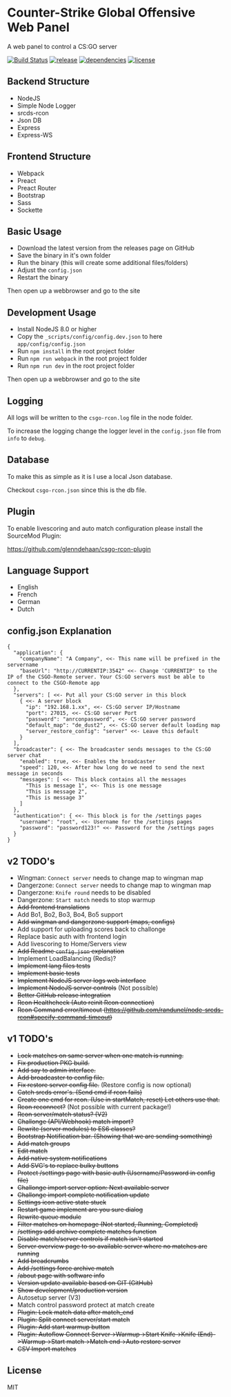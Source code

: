 # Counter-Strike Global Offensive Web Panel

A web panel to control a CS:GO server

[![Build Status](https://travis-ci.org/glenndehaan/csgo-rcon-nodejs.svg?branch=master)](https://travis-ci.org/glenndehaan/csgo-rcon-nodejs) [![release](https://img.shields.io/github/release/glenndehaan/csgo-rcon-nodejs.svg)](https://github.com/glenndehaan/csgo-rcon-nodejs/releases) [![dependencies](https://david-dm.org/glenndehaan/csgo-rcon-nodejs.svg)](https://github.com/glenndehaan/csgo-rcon-nodejs/blob/master/package.json) [![license](https://img.shields.io/github/license/glenndehaan/csgo-rcon-nodejs.svg)](https://github.com/glenndehaan/csgo-rcon-nodejs/blob/master/LICENCE)

## Backend Structure
- NodeJS
- Simple Node Logger
- srcds-rcon
- Json DB
- Express
- Express-WS

## Frontend Structure
- Webpack
- Preact
- Preact Router
- Bootstrap
- Sass
- Sockette

## Basic Usage
- Download the latest version from the releases page on GitHub
- Save the binary in it's own folder
- Run the binary (this will create some additional files/folders)
- Adjust the `config.json`
- Restart the binary

Then open up a webbrowser and go to the site

## Development Usage
- Install NodeJS 8.0 or higher
- Copy the `_scripts/config/config.dev.json` to here `app/config/config.json`
- Run `npm install` in the root project folder
- Run `npm run webpack` in the root project folder
- Run `npm run dev` in the root project folder

Then open up a webbrowser and go to the site

## Logging
All logs will be written to the `csgo-rcon.log` file in the node folder.

To increase the logging change the logger level in the `config.json` file from `info` to `debug`.

## Database
To make this as simple as it is I use a local Json database.

Checkout `csgo-rcon.json` since this is the db file.

## Plugin
To enable livescoring and auto match configuration please install the SourceMod Plugin:

https://github.com/glenndehaan/csgo-rcon-plugin

## Language Support
- English
- French
- German
- Dutch

## config.json Explanation
```
{
  "application": {
    "companyName": "A Company", <<- This name will be prefixed in the servername
    "baseUrl": "http://CURRENTIP:3542" <<- Change 'CURRENTIP' to the IP of the CSGO-Remote server. Your CS:GO servers must be able to connect to the CSGO-Remote app
  },
  "servers": [ <<- Put all your CS:GO server in this block
    { <<- A server block
      "ip": "192.168.1.xx", <<- CS:GO server IP/Hostname
      "port": 27015, <<- CS:GO server Port
      "password": "anrconpassword", <<- CS:GO server password
      "default_map": "de_dust2", <<- CS:GO server default loading map
      "server_restore_config": "server" <<- Leave this default
    }
  ],
  "broadcaster": { <<- The broadcaster sends messages to the CS:GO server chat
    "enabled": true, <<- Enables the broadcaster
    "speed": 120, <<- After how long do we need to send the next message in seconds
    "messages": [ <<- This block contains all the messages
      "This is message 1", <<- This is one message
      "This is message 2",
      "This is message 3"
    ]
  },
  "authentication": { <<- This block is for the /settings pages
    "username": "root", <<- Username for the /settings pages
    "password": "password123!" <<- Password for the /settings pages
  }
}
```

## v2 TODO's
* Wingman: `Connect server` needs to change map to wingman map
* Dangerzone: `Connect server` needs to change map to wingman map
* Dangerzone: `Knife round` needs to be disabled
* Dangerzone: `Start match` needs to stop warmup
* ~~Add frontend translations~~
* Add Bo1, Bo2, Bo3, Bo4, Bo5 support
* ~~Add wingman and dangerzone support (maps, configs)~~
* Add support for uploading scores back to challonge
* Replace basic auth with frontend login
* Add livescoring to Home/Servers view
* ~~Add Readme `config.json` explanation~~
* Implement LoadBalancing (Redis)?
* ~~Implement lang files tests~~
* ~~Implement basic tests~~
* ~~Implement NodeJS server logs web interface~~
* ~~Implement NodeJS server controls~~ (Not possible)
* ~~Better GitHub release integration~~
* ~~Rcon Healthcheck (Auto reinit Rcon connection)~~
* ~~Rcon Command error/timeout (https://github.com/randunel/node-srcds-rcon#specify-command-timeout)~~

## v1 TODO's
* ~~Lock matches on same server when one match is running.~~
* ~~Fix production PKG build.~~
* ~~Add say to admin interface.~~
* ~~Add broadcaster to config file.~~
* ~~Fix restore server config file.~~ (Restore config is now optional)
* ~~Catch srcds error's. (Send cmd if rcon fails)~~
* ~~Create one cmd for rcon. (Use in startMatch, reset) Let others use that.~~
* ~~Rcon reconnect?~~ (Not possible with current package!)
* ~~Rcon server/match status? (V2)~~
* ~~Challonge (API/Webhook) match import?~~
* ~~Rewrite (server modules) to ES6 classes?~~
* ~~Bootstrap Notification bar. (Showing that we are sending something)~~
* ~~Add match groups~~
* ~~Edit match~~
* ~~Add native system notifications~~
* ~~Add SVG's to replace bulky buttons~~
* ~~Protect /settings page with basic auth (Username/Password in config file)~~
* ~~Challonge import server option: Next available server~~
* ~~Challonge import complete notification update~~
* ~~Settings icon active state stuck~~
* ~~Restart game implement are you sure dialog~~
* ~~Rewrite queue module~~
* ~~Filter matches on homepage (Not started, Running, Completed)~~
* ~~/settings add archive complete matches function~~
* ~~Disable match/server controls if match isn't started~~
* ~~Server overview page to so available server where no matches are running~~
* ~~Add breadcrumbs~~
* ~~Add /settings force archive match~~
* ~~/about page with software info~~
* ~~Version update available based on GIT (GitHub)~~
* ~~Show development/production version~~
* Autosetup server (V3)
* Match control password protect at match create
* ~~Plugin: Lock match data after match_end~~
* ~~Plugin: Split connect server/start match~~
* ~~Plugin: Add start warmup button~~
* ~~Plugin: Autoflow Connect Server->Warmup->Start Knife->Knife (End)->Warmup->Start match->Match end->Auto restore server~~
* ~~CSV Import matches~~

## License

MIT
